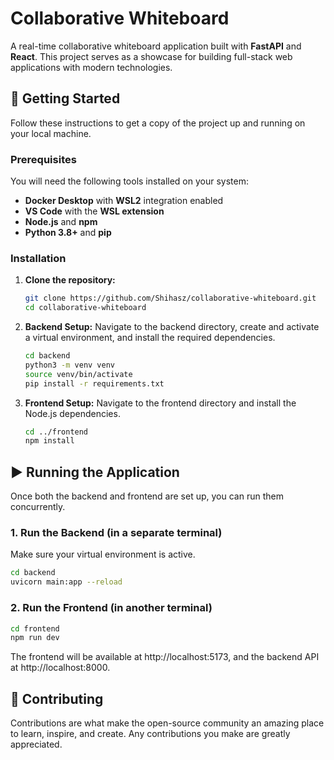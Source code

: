# Collaborative Whiteboard

A real-time collaborative whiteboard application built with **FastAPI** and **React**. This project serves as a showcase for building full-stack web applications with modern technologies.

## 🚀 Getting Started

Follow these instructions to get a copy of the project up and running on your local machine.

### Prerequisites

You will need the following tools installed on your system:

- **Docker Desktop** with **WSL2** integration enabled
- **VS Code** with the **WSL extension**
- **Node.js** and **npm**
- **Python 3.8+** and **pip**

### Installation

1.  **Clone the repository:**

    ```bash
    git clone https://github.com/Shihasz/collaborative-whiteboard.git
    cd collaborative-whiteboard
    ```

2.  **Backend Setup:**
    Navigate to the backend directory, create and activate a virtual environment, and install the required dependencies.

    ```bash
    cd backend
    python3 -m venv venv
    source venv/bin/activate
    pip install -r requirements.txt
    ```

3.  **Frontend Setup:**
    Navigate to the frontend directory and install the Node.js dependencies.
    ```bash
    cd ../frontend
    npm install
    ```

## ▶️ Running the Application

Once both the backend and frontend are set up, you can run them concurrently.

### 1. Run the Backend (in a separate terminal)

Make sure your virtual environment is active.

```bash
cd backend
uvicorn main:app --reload
```

### 2. Run the Frontend (in another terminal)

```bash
cd frontend
npm run dev
```

The frontend will be available at http://localhost:5173, and the backend API at http://localhost:8000.

## 🤝 Contributing

Contributions are what make the open-source community an amazing place to learn, inspire, and create. Any contributions you make are greatly appreciated.
